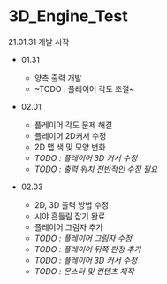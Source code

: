 # 3D_Engine_Test
21.01.31 개발 시작

- 01.31
  - 양측 출력 개발
  - ~TODO : 플레이어 각도 조절~

- 02.01
  - 플레이어 각도 문제 해결
  - 플레이어 2D커서 수정
  - 2D 맵 색 및 모양 변화
  - _TODO : 플레이어 3D 커서 수정_
  - _TODO : 출력 위치 전반적인 수정 필요_

- 02.03
  - 2D, 3D 출력 방법 수정
  - 시야 흔들림 잡기 완료
  - 플레이어 그림자 추가
  - _TODO : 플레이어 그림자 수정_
  - _TODO : 플레이어 뒤쪽 판정 추가_
  - _TODO : 플레이어 3D 커서 수정_
  - _TODO : 몬스터 및 컨텐츠 제작_
